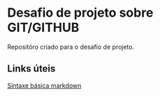 # Desafio de projeto sobre GIT/GITHUB

Repositóro criado para o desafio de projeto.

## Links úteis
[Sintaxe básica markdown](https://www.markdownguide.org/basic-syntax/)
